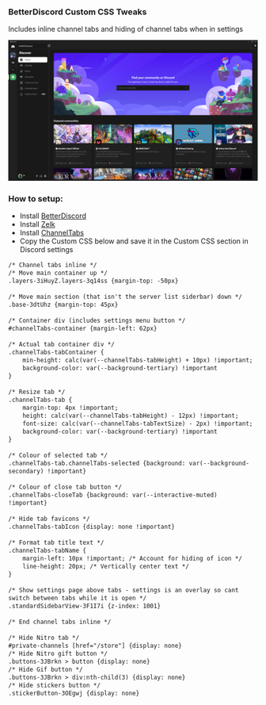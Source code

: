 ### BetterDiscord Custom CSS Tweaks
Includes inline channel tabs and hiding of channel tabs when in settings

![BetterDiscord Custom CSS Tweaks](https://github.com/xjxckk/discord-tweaks/blob/main/preview.png)

### How to setup:
* Install [BetterDiscord](https://betterdiscord.app)
* Install [Zelk](https://betterdiscord.app/theme/zelk/)
* Install [ChannelTabs](https://betterdiscord.app/plugin/ChannelTabs/)
* Copy the Custom CSS below and save it in the Custom CSS section in Discord settings


```
/* Channel tabs inline */
/* Move main container up */
.layers-3iHuyZ.layers-3q14ss {margin-top: -50px}

/* Move main section (that isn't the server list siderbar) down */
.base-3dtUhz {margin-top: 45px}

/* Container div (includes settings menu button */
#channelTabs-container {margin-left: 62px}

/* Actual tab container div */
.channelTabs-tabContainer {
    min-height: calc(var(--channelTabs-tabHeight) + 10px) !important;
    background-color: var(--background-tertiary) !important
}

/* Resize tab */
.channelTabs-tab {
    margin-top: 4px !important;
    height: calc(var(--channelTabs-tabHeight) - 12px) !important;
    font-size: calc(var(--channelTabs-tabTextSize) - 2px) !important;
    background-color: var(--background-tertiary) !important
}

/* Colour of selected tab */
.channelTabs-tab.channelTabs-selected {background: var(--background-secondary) !important}

/* Colour of close tab button */
.channelTabs-closeTab {background: var(--interactive-muted) !important}

/* Hide tab favicons */
.channelTabs-tabIcon {display: none !important}

/* Format tab title text */
.channelTabs-tabName {
    margin-left: 10px !important; /* Account for hiding of icon */
    line-height: 20px; /* Vertically center text */
}

/* Show settings page above tabs - settings is an overlay so cant switch between tabs while it is open */
.standardSidebarView-3F1I7i {z-index: 1001}

/* End channel tabs inline */

/* Hide Nitro tab */
#private-channels [href="/store"] {display: none}
/* Hide Nitro gift button */
.buttons-3JBrkn > button {display: none}
/* Hide Gif button */
.buttons-3JBrkn > div:nth-child(3) {display: none}
/* Hide stickers button */
.stickerButton-3OEgwj {display: none}
```

